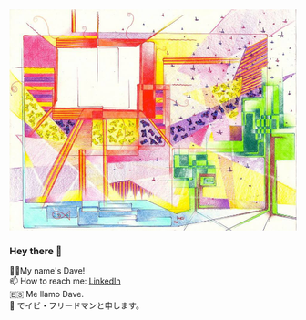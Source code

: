 <img src="color.jpg"/>

### Hey there 👋
🙋‍♂️My name's Dave!
<br>
📫 How to reach me:
[LinkedIn](https://www.linkedin.com/in/heracliteanflux/)
<br>
🇪🇸 Me llamo Dave.
<br>
🗾 でイビ・フリードマンと申します。

<!--
**davefriedman01/davefriedman01** is a ✨ _special_ ✨ repository because its `README.md` (this file) appears on your GitHub profile.

Here are some ideas to get you started:

- 🔭 I’m currently working on ...
- 🌱 I’m currently learning ...
- 👯 I’m looking to collaborate on ...
- 🤔 I’m looking for help with ...
- 💬 Ask me about ...
- 📫 How to reach me: ...
- 😄 Pronouns: ...
- ⚡ Fun fact: ...
-->
